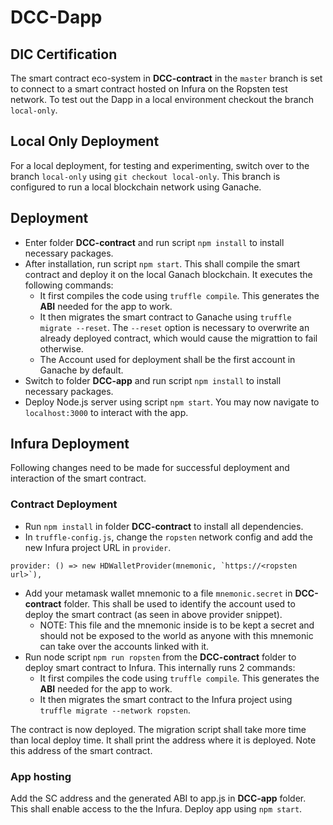 # DCC-Dapp
DIC Certification
----
The smart contract eco-system in **DCC-contract** in the `master` branch is set to connect to a smart contract hosted on Infura on the Ropsten test network. To test out the Dapp in a local environment checkout the branch `local-only`.

## Local Only Deployment

For a local deployment, for testing and experimenting, switch over to the branch `local-only` using `git checkout local-only`. This branch is configured to run a local blockchain network using Ganache.

## Deployment

 - Enter folder **DCC-contract** and run script `npm install` to install necessary packages.
 - After installation, run script `npm start`. This shall compile the smart contract and deploy it on the local Ganach blockchain. It executes the following commands:
   - It first compiles the code using `truffle compile`. This generates the **ABI** needed for the app to work.
   - It then migrates the smart contract to Ganache using `truffle migrate --reset`. The `--reset` option is necessary to overwrite an already deployed contract, which would cause the migrattion to fail otherwise.
   - The Account used for deployment shall be the first account in Ganache by default.
 - Switch to folder **DCC-app** and run script `npm install` to install necessary packages.
 - Deploy Node.js server using script `npm start`. You may now navigate to `localhost:3000` to interact with the app.

## Infura Deployment

Following changes need to be made for successful deployment and interaction of the smart contract.

### Contract Deployment

 - Run `npm install` in folder **DCC-contract** to install all dependencies.
 - In `truffle-config.js`, change the `ropsten` network config and add the new Infura project URL in `provider`.
 ```
 provider: () => new HDWalletProvider(mnemonic, `https://<ropsten url>`),
 ```
  - Add your metamask wallet mnemonic to a file `mnemonic.secret` in **DCC-contract** folder. This shall be used to identify the account used to deploy the smart contract (as seen in above provider snippet).
    - NOTE: This file and the mnemonic inside is to be kept a secret and should not be exposed to the world as anyone with this mnemonic can take over the accounts linked with it.
  - Run node script `npm run ropsten` from the **DCC-contract** folder to deploy smart contract to Infura. This internally runs 2 commands:
    - It first compiles the code using `truffle compile`. This generates the **ABI** needed for the app to work.
    - It then migrates the smart contract to the Infura project using `truffle migrate --network ropsten`.

The contract is now deployed. The migration script shall take more time than local deploy time. It shall print the address where it is deployed. Note this address of the smart contract. 

### App hosting

Add the SC address and the generated ABI to app.js in **DCC-app** folder. This shall enable access to the the Infura. Deploy app using `npm start`.